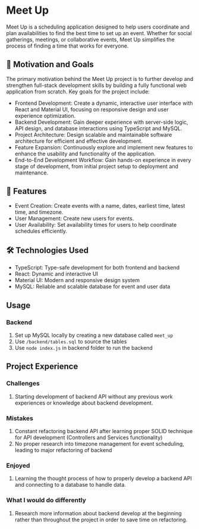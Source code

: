 # Meet Up

Meet Up is a scheduling application designed to help users coordinate and plan availabilities to find the best time to set up an event. Whether for social gatherings, meetings, or collaborative events, Meet Up simplifies the process of finding a time that works for everyone.

## 🎯 Motivation and Goals

The primary motivation behind the Meet Up project is to further develop and strengthen full-stack development skills by building a fully functional web application from scratch. Key goals for the project include:

- Frontend Development: Create a dynamic, interactive user interface with React and Material UI, focusing on responsive design and user experience optimization.
- Backend Development: Gain deeper experience with server-side logic, API design, and database interactions using TypeScript and MySQL.
- Project Architecture: Design scalable and maintainable software architecture for efficient and effective development.
- Feature Expansion: Continuously explore and implement new features to enhance the usability and functionality of the application.
- End-to-End Development Workflow: Gain hands-on experience in every stage of development, from initial project setup to deployment and maintenance.

## 🚀 Features

- Event Creation: Create events with a name, dates, earliest time, latest time, and timezone.
- User Management: Create new users for events.
- User Availability: Set availability times for users to help coordinate schedules efficiently.

## 🛠️ Technologies Used

- TypeScript: Type-safe development for both frontend and backend
- React: Dynamic and interactive UI
- Material UI: Modern and responsive design system
- MySQL: Reliable and scalable database for event and user data

## Usage

### Backend

1. Set up MySQL locally by creating a new database called `meet_up`
2. Use `/backend/tables.sql` to source the tables
3. Use ``` node index.js ``` in backend folder to run the backend

## Project Experience

### Challenges

1. Starting development of backend API without any previous work experiences or knowledge about backend development.

### Mistakes

1. Constant refactoring backend API after learning proper SOLID technique for API development (Controllers and Services functionality)
2. No proper research into timezone management for event scheduling, leading to major refactoring of backend

### Enjoyed

1. Learning the thought process of how to properly develop a backend API and connecting to a database to handle data.

### What I would do differently

1. Research more information about backend develop at the beginning rather than throughout the project in order to save time on refactoring.
